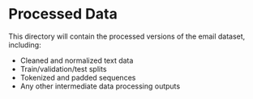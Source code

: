 # Processed Data

This directory will contain the processed versions of the email dataset, including:
- Cleaned and normalized text data
- Train/validation/test splits
- Tokenized and padded sequences
- Any other intermediate data processing outputs
